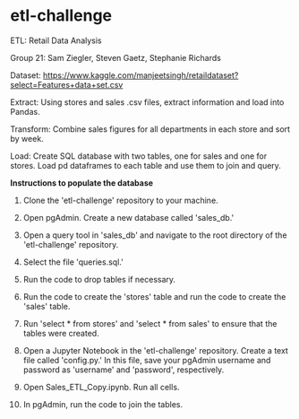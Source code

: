 # etl-challenge
ETL: Retail Data Analysis

Group 21: Sam Ziegler, Steven Gaetz, Stephanie Richards

Dataset: https://www.kaggle.com/manjeetsingh/retaildataset?select=Features+data+set.csv


Extract: Using stores and sales .csv files, extract information and load into Pandas.

Transform: Combine sales figures for all departments in each store and sort by week.

Load: Create SQL database with two tables, one for sales and one for stores. Load pd dataframes to each table and use them to join and query.

**Instructions to populate the database**

1. Clone the 'etl-challenge' repository to your machine.

1. Open pgAdmin. Create a new database called 'sales_db.' 
 
1. Open a query tool in 'sales_db' and navigate to the root directory of the 'etl-challenge' repository.
  
1. Select the file 'queries.sql.' 

1. Run the code to drop tables if necessary.

1. Run the code to create the 'stores' table and run the code to create the 'sales' table. 
  
1. Run 'select * from stores' and 'select * from sales' to ensure that the tables were created.
  
1. Open a Jupyter Notebook in the 'etl-challenge' repository. Create a text file called 'config.py.' In this file, save your pgAdmin username and password
  as 'username' and 'password', respectively. 

1. Open Sales_ETL_Copy.ipynb. Run all cells.

1. In pgAdmin, run the code to join the tables.


